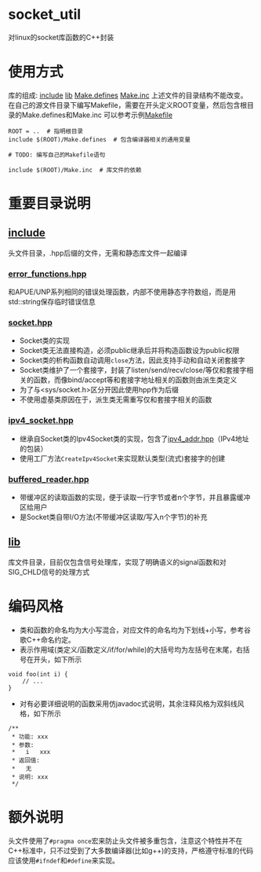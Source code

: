 # socket_util
对linux的socket库函数的C++封装

# 使用方式
库的组成: [include](include)  [lib](lib)  [Make.defines](Make.defines)  [Make.inc](Make.inc)
上述文件的目录结构不能改变。
在自己的源文件目录下编写Makefile，需要在开头定义ROOT变量，然后包含根目录的Make.defines和Make.inc
可以参考示例[Makefile](unp_test/Makefile)
```
ROOT = ..  # 指明根目录
include $(ROOT)/Make.defines  # 包含编译器相关的通用变量

# TODO: 编写自己的Makefile语句

include $(ROOT)/Make.inc  # 库文件的依赖
```

# 重要目录说明
## [include](include)
头文件目录，.hpp后缀的文件，无需和静态库文件一起编译
### [error_functions.hpp](include/error_functions.hpp)
和APUE/UNP系列相同的错误处理函数，内部不使用静态字符数组，而是用std::string保存临时错误信息
### [socket.hpp](include/socket.hpp)
- Socket类的实现
- Socket类无法直接构造，必须public继承后并将构造函数设为public权限
- Socket类的析构函数自动调用`close`方法，因此支持手动和自动关闭套接字
- Socket类维护了一个套接字，封装了listen/send/recv/close/等仅和套接字相关的函数，而像bind/accept等和套接字地址相关的函数则由派生类定义
- 为了与<sys/socket.h>区分开因此使用hpp作为后缀
- 不使用虚基类原因在于，派生类无需重写仅和套接字相关的函数
### [ipv4_socket.hpp](include/ipv4_socket.hpp)
- 继承自Socket类的Ipv4Socket类的实现，包含了[ipv4_addr.hpp](include/ipv4_addr.hpp)（IPv4地址的包装）
- 使用工厂方法`CreateIpv4Socket`来实现默认类型(流式)套接字的创建
### [buffered_reader.hpp](include/buffered_reader.hpp)
- 带缓冲区的读取函数的实现，便于读取一行字节或者n个字节，并且暴露缓冲区给用户
- 是Socket类自带I/O方法(不带缓冲区读取/写入n个字节)的补充
## [lib](lib)
库文件目录，目前仅包含信号处理库，实现了明确语义的signal函数和对SIG_CHLD信号的处理方式

# 编码风格
- 类和函数的命名均为大小写混合，对应文件的命名均为下划线+小写，参考谷歌C++命名约定。
- 表示作用域(类定义/函数定义/if/for/while)的大括号均为左括号在末尾，右括号在开头，如下所示
```
void foo(int i) {
    // ...
}
```
- 对有必要详细说明的函数采用仿javadoc式说明，其余注释风格为双斜线风格，如下所示
```
/**
 * 功能: xxx
 * 参数:
 *   i   xxx
 * 返回值:
 *   无
 * 说明: xxx
 */
```

# 额外说明
头文件使用了`#pragma once`宏来防止头文件被多重包含，注意这个特性并不在C++标准中，只不过受到了大多数编译器(比如g++)的支持，严格遵守标准的代码应该使用`#ifndef`和`#define`来实现。
